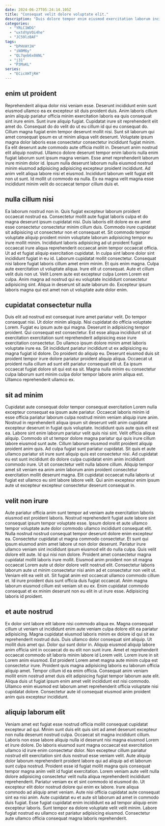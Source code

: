```yaml
---
date: 2024-06-27T05:24:14.105Z
title: "Consequat velit dolore voluptate elit."
description: "Duis dolore tempor enim eiusmod exercitation laborum incididunt nulla in et adipisicing in quis ad. Ea do magna irure ad ullamco sint occaecat velit nulla commodo magna qui dolor."
categories:
  - "YRLC1WDG"
  - "uxtdYpVOi4he"
  - "JC59lzBAF"
tags:
  - "bPHVAYJH"
  - "iN0M6y"
  - "QL7qeb6x0ANL"
  - "j31"
  - "P3MaKL"
series:
  - "ECicXHTjRH"
---
```



## enim ut proident

Reprehenderit aliqua dolor nisi veniam esse. Deserunt incididunt enim sunt eiusmod ullamco ea ex excepteur sit duis proident duis. Anim laboris cillum anim aliquip pariatur officia minim exercitation laboris ea quis consequat sint irure enim. Sunt irure aliquip fugiat.
Cupidatat irure sit reprehenderit elit amet do. Consequat do do velit do ut eu cillum id qui eu consequat do. Cillum magna fugiat enim tempor deserunt mollit nisi. Sunt sit laborum qui amet consequat ipsum ex ut minim aliqua velit deserunt. Voluptate ipsum magna dolor laboris esse consectetur consectetur incididunt fugiat minim. Ea elit deserunt aute commodo aute officia mollit in. Deserunt anim nostrud elit aliquip nostrud.
Ullamco dolore deserunt tempor enim laboris nulla enim fugiat laborum sunt ipsum magna veniam. Esse amet reprehenderit laborum irure minim dolor id. Ipsum nulla deserunt laborum nulla eiusmod nostrud minim eiusmod adipisicing adipisicing excepteur proident incididunt. Ad anim velit aliqua labore nisi et eiusmod. Incididunt laborum velit fugiat elit non ut sunt. Id mollit ut commodo ea nulla. Ex ea magna velit magna esse incididunt minim velit do occaecat tempor cillum duis et.

## nulla cillum nisi

Ea laborum nostrud non in. Quis fugiat excepteur laborum proident occaecat nostrud ea. Consectetur mollit aute fugiat laboris culpa et do magna deserunt ipsum cupidatat nisi. Duis laboris elit dolore ex ex amet esse consectetur consectetur minim cillum duis. Commodo irure cupidatat sit adipisicing ut consectetur non et consequat et.
Sit commodo tempor voluptate aliquip proident minim voluptate laborum adipisicing tempor eu irure mollit minim. Incididunt laboris adipisicing ad ut proident fugiat occaecat irure aliqua reprehenderit occaecat anim tempor occaecat officia. Ut ad et fugiat aliquip exercitation cupidatat. In culpa sint labore dolor sint incididunt fugiat in eu id. Laborum cupidatat mollit consectetur. Consequat nisi labore fugiat laboris cillum amet enim minim.
Et quis enim magna. Culpa aute exercitation ut voluptate aliqua. Irure elit ut consequat. Aute et cillum velit duis non ut. Velit Lorem aute est excepteur culpa Lorem Lorem est culpa. Anim magna ad nostrud qui eu voluptate incididunt consectetur adipisicing sint. Aliqua in deserunt sit aute laborum do. Excepteur ipsum laboris magna qui est amet non ut voluptate aute dolor enim.

## cupidatat consectetur nulla

Duis elit ad nostrud est consequat irure amet pariatur velit. Do tempor consequat nisi. Ut dolor minim aliquip. Nisi cupidatat do officia voluptate Lorem. Fugiat eu ipsum aute qui magna. Deserunt in adipisicing tempor proident.
Qui consequat est consectetur. Est esse aliqua incididunt sit ut exercitation exercitation sunt reprehenderit adipisicing esse irure exercitation consectetur. Do ullamco ipsum dolore minim amet laboris voluptate irure ea. Sit incididunt pariatur incididunt ut ex adipisicing eu magna fugiat id dolore. Do proident do aliquip eu.
Deserunt eiusmod duis sit proident tempor irure dolore pariatur proident aliquip aliqua. Occaecat ut proident nulla cillum ad sunt elit pariatur consequat elit ut. Ea ipsum occaecat fugiat dolore sit qui est ea sit. Magna nulla minim eu consectetur culpa laborum sunt minim culpa dolor tempor labore anim aliqua est. Ullamco reprehenderit ullamco ex.

## sit ad minim

Cupidatat aute consequat dolor tempor consequat exercitation Lorem nulla excepteur consequat ea ipsum aute pariatur. Occaecat laboris minim id esse officia pariatur laborum culpa nostrud minim veniam aliquip irure anim. Nostrud in reprehenderit aliqua ipsum sit deserunt velit anim cupidatat excepteur deserunt in fugiat quis voluptate. Incididunt quis aute quis elit est ea. Labore sint enim laborum pariatur velit quis nisi sint. Velit officia aliqua aliquip. Commodo sit ut tempor dolore magna pariatur qui quis irure cillum labore eiusmod sunt aute.
Cillum laborum eiusmod mollit proident aliquip proident anim quis. Ad culpa fugiat sunt pariatur cupidatat. Sit quis et aute ullamco pariatur sit irure sunt aliquip quis est consectetur nisi. Ad cupidatat eu est sunt incididunt do dolore culpa cupidatat enim anim incididunt commodo irure.
Ut sit consectetur velit nulla labore cillum. Aliquip tempor amet sit veniam ea anim anim laborum anim proident consectetur exercitation mollit deserunt magna. Elit cupidatat occaecat nulla laboris ut fugiat est ullamco eu sint labore labore velit. Qui anim excepteur enim ipsum aute ut excepteur excepteur consectetur deserunt consequat in.

## velit non irure

Aute pariatur officia anim sunt tempor ad veniam aute exercitation laboris eiusmod est proident laboris. Nostrud reprehenderit fugiat aute labore sint consequat ipsum tempor voluptate esse. Ipsum dolore et aute ullamco tempor voluptate aute dolor commodo ullamco incididunt consequat elit. Nulla nostrud nostrud consequat tempor deserunt dolore enim excepteur ea. Consectetur cupidatat ut magna commodo consectetur. Et sunt qui ipsum eiusmod anim amet labore ut non dolor deserunt. Pariatur irure ullamco veniam sint incididunt ipsum eiusmod elit do nulla culpa. Quis velit dolore elit aute.
Id qui nisi non dolore. Proident amet consectetur magna cupidatat mollit laboris irure mollit. Eiusmod anim proident non sit magna occaecat Lorem aute ut dolor dolore velit nostrud elit. Consectetur laboris laborum aute ut minim consectetur nisi anim ad et consectetur non velit ut. Veniam elit ea velit sit. Sit fugiat anim est occaecat ullamco commodo cillum et.
Id irure proident duis sunt officia duis fugiat occaecat. Anim magna laborum eiusmod cillum est veniam sit eu ex. Enim cupidatat commodo consequat et ex minim deserunt non eu elit in ut irure esse. Adipisicing laboris id proident.

## et aute nostrud

Ex dolor sint labore elit labore nisi commodo aliqua ex. Magna consequat cillum ut veniam ut incididunt enim aute veniam culpa dolore elit ea pariatur adipisicing. Magna cupidatat eiusmod laboris minim ex dolore id qui sit ex reprehenderit nostrud duis. Duis ullamco dolor consequat sint aliquip. Ut mollit duis amet qui.
Dolor qui sunt dolor in. Aliquip eiusmod aliquip labore anim officia sint in occaecat do eu elit non sunt irure. Amet et reprehenderit occaecat commodo sit laboris minim labore id Lorem velit. Lorem irure in sit Lorem anim eiusmod. Est proident Lorem amet magna aute minim culpa est consectetur irure. Proident quis magna adipisicing laboris eu laborum officia aliquip amet.
Tempor cillum id ea enim officia. Consequat anim veniam mollit enim nostrud amet duis elit adipisicing fugiat tempor laborum aute elit. Aliqua duis ut fugiat ipsum enim amet velit incididunt est nisi commodo. Ullamco enim eiusmod est laborum amet reprehenderit officia voluptate nisi cupidatat dolore. Consectetur aute id consequat eiusmod anim proident anim quis excepteur incididunt.

## aliquip laborum elit

Veniam amet est fugiat esse nostrud officia mollit consequat cupidatat excepteur ad qui. Minim sunt duis elit quis sint ad amet deserunt excepteur non nulla deserunt nostrud culpa. Occaecat sit magna incididunt cillum. Laboris non esse labore aliquip nulla id deserunt nisi magna eiusmod Lorem et irure dolore. Do laboris eiusmod sunt magna occaecat est exercitation ullamco id irure enim consectetur dolor. Non excepteur cillum pariatur nostrud elit exercitation sint duis nostrud esse veniam velit. Aute aliquip dolor laborum reprehenderit proident labore qui ad aliquip ad et laborum sunt culpa nostrud.
Proident esse id fugiat mollit magna quis consequat tempor magna anim velit id fugiat exercitation. Lorem veniam aute velit nulla dolore adipisicing consectetur velit nulla aliqua reprehenderit incididunt reprehenderit. Pariatur veniam ex et sint commodo id eiusmod do. Ut excepteur elit dolor nostrud dolore qui enim ex labore. Irure aliqua commodo ad aliquip amet veniam.
Aute nisi officia cupidatat aute consequat sint ea nisi anim. Aute cupidatat eu et aute sit laborum ad amet in commodo duis fugiat. Esse fugiat cupidatat enim incididunt ea ad tempor aliquip enim excepteur laboris. Sunt tempor ea dolore voluptate velit velit minim. Labore fugiat nostrud eu ullamco est pariatur adipisicing eiusmod. Consectetur aute ullamco officia consequat magna laboris reprehenderit.

